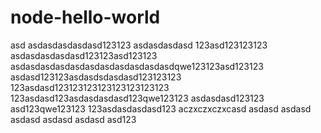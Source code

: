 # node-hello-world
asd
asdasdasdasdasd123123
asdasdasdasd
123asd123123123
asdasdasdasdasd123123asd123123
asdasdasdasdasdasdasdasdasdasdasdqwe123123asd123123
asdasd123123asdasdsdasdasd123123123
123asdasd123123123123123123123123
123asdasd123asdasdasdasd123qwe123123
asdasdasd123123
asd123qwe123123
123asdasdasdasd123
aczxczxczxcasd
asdasd
asdasd
asdasd
asdasd
asdasd
asd123
